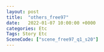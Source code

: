 ```yaml
---
layout: post
title:  "others_free97"
date:   2022-01-07 10:00:00 +0000
categories: Etc
Tags: Story Etc
SceneCode: ["scene_free97_q1_s20"]
---
```


